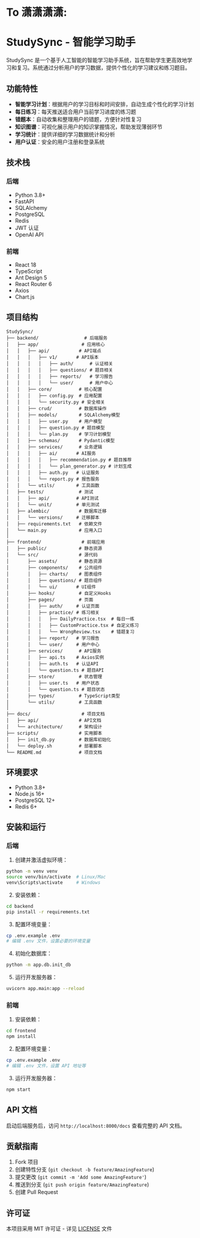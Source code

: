 # To 潇潇潇潇:
# StudySync - 智能学习助手

StudySync 是一个基于人工智能的智能学习助手系统，旨在帮助学生更高效地学习和复习。系统通过分析用户的学习数据，提供个性化的学习建议和练习题目。

## 功能特性

- **智能学习计划**：根据用户的学习目标和时间安排，自动生成个性化的学习计划
- **每日练习**：每天推送适合用户当前学习进度的练习题
- **错题本**：自动收集和整理用户的错题，方便针对性复习
- **知识图谱**：可视化展示用户的知识掌握情况，帮助发现薄弱环节
- **学习统计**：提供详细的学习数据统计和分析
- **用户认证**：安全的用户注册和登录系统

## 技术栈

### 后端
- Python 3.8+
- FastAPI
- SQLAlchemy
- PostgreSQL
- Redis
- JWT 认证
- OpenAI API

### 前端
- React 18
- TypeScript
- Ant Design 5
- React Router 6
- Axios
- Chart.js

## 项目结构

```text
StudySync/
├── backend/                 # 后端服务
│   ├── app/                # 应用核心
│   │   ├── api/           # API端点
│   │   │   ├── v1/       # API版本
│   │   │   │   ├── auth/      # 认证相关
│   │   │   │   ├── questions/ # 题目相关
│   │   │   │   ├── reports/   # 学习报告
│   │   │   │   └── user/      # 用户中心
│   │   ├── core/          # 核心配置
│   │   │   ├── config.py  # 应用配置
│   │   │   └── security.py # 安全相关
│   │   ├── crud/          # 数据库操作
│   │   ├── models/        # SQLAlchemy模型
│   │   │   ├── user.py    # 用户模型
│   │   │   ├── question.py # 题目模型
│   │   │   └── plan.py    # 学习计划模型
│   │   ├── schemas/       # Pydantic模型
│   │   ├── services/      # 业务逻辑
│   │   │   ├── ai/       # AI服务
│   │   │   │   ├── recommendation.py # 题目推荐
│   │   │   │   └── plan_generator.py # 计划生成
│   │   │   ├── auth.py   # 认证服务
│   │   │   └── report.py # 报告服务
│   │   └── utils/        # 工具函数
│   ├── tests/             # 测试
│   │   ├── api/          # API测试
│   │   └── unit/         # 单元测试
│   ├── alembic/           # 数据库迁移
│   │   └── versions/     # 迁移脚本
│   ├── requirements.txt   # 依赖文件
│   └── main.py            # 应用入口
│
├── frontend/               # 前端应用
│   ├── public/            # 静态资源
│   └── src/               # 源代码
│       ├── assets/        # 静态资源
│       ├── components/    # 公共组件
│       │   ├── charts/    # 图表组件
│       │   ├── questions/ # 题目组件
│       │   └── ui/       # UI组件
│       ├── hooks/         # 自定义Hooks
│       ├── pages/         # 页面
│       │   ├── auth/     # 认证页面
│       │   ├── practice/ # 练习相关
│       │   │   ├── DailyPractice.tsx  # 每日一练
│       │   │   ├── CustomPractice.tsx # 自定义练习
│       │   │   └── WrongReview.tsx    # 错题复习
│       │   ├── report/   # 学习报告
│       │   └── user/     # 用户中心
│       ├── services/      # API服务
│       │   ├── api.ts    # Axios实例
│       │   ├── auth.ts   # 认证API
│       │   └── question.ts # 题目API
│       ├── store/         # 状态管理
│       │   ├── user.ts   # 用户状态
│       │   └── question.ts # 题目状态
│       ├── types/         # TypeScript类型
│       └── utils/         # 工具函数
│
├── docs/                   # 项目文档
│   ├── api/               # API文档
│   └── architecture/      # 架构设计
├── scripts/               # 实用脚本
│   ├── init_db.py         # 数据库初始化
│   └── deploy.sh          # 部署脚本
└── README.md              # 项目文档
```

## 环境要求

- Python 3.8+
- Node.js 16+
- PostgreSQL 12+
- Redis 6+

## 安装和运行

### 后端

1. 创建并激活虚拟环境：
```bash
python -m venv venv
source venv/bin/activate  # Linux/Mac
venv\Scripts\activate     # Windows
```

2. 安装依赖：
```bash
cd backend
pip install -r requirements.txt
```

3. 配置环境变量：
```bash
cp .env.example .env
# 编辑 .env 文件，设置必要的环境变量
```

4. 初始化数据库：
```bash
python -m app.db.init_db
```

5. 运行开发服务器：
```bash
uvicorn app.main:app --reload
```

### 前端

1. 安装依赖：
```bash
cd frontend
npm install
```

2. 配置环境变量：
```bash
cp .env.example .env
# 编辑 .env 文件，设置 API 地址等
```

3. 运行开发服务器：
```bash
npm start
```

## API 文档

启动后端服务后，访问 `http://localhost:8000/docs` 查看完整的 API 文档。

## 贡献指南

1. Fork 项目
2. 创建特性分支 (`git checkout -b feature/AmazingFeature`)
3. 提交更改 (`git commit -m 'Add some AmazingFeature'`)
4. 推送到分支 (`git push origin feature/AmazingFeature`)
5. 创建 Pull Request

## 许可证

本项目采用 MIT 许可证 - 详见 [LICENSE](LICENSE) 文件